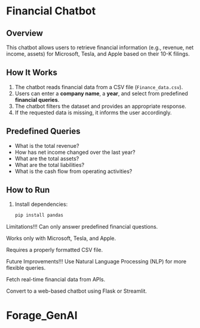 # Financial Chatbot

## Overview
This chatbot allows users to retrieve financial information (e.g., revenue, net income, assets) for Microsoft, Tesla, and Apple based on their 10-K filings. 

## How It Works
1. The chatbot reads financial data from a CSV file (`Finance_data.csv`).
2. Users can enter a **company name**, a **year**, and select from predefined **financial queries**.
3. The chatbot filters the dataset and provides an appropriate response.
4. If the requested data is missing, it informs the user accordingly.

## Predefined Queries
- What is the total revenue?
- How has net income changed over the last year?
- What are the total assets?
- What are the total liabilities?
- What is the cash flow from operating activities?

## How to Run
1. Install dependencies:
   ```bash
   pip install pandas

Limitations!!!
Can only answer predefined financial questions.

Works only with Microsoft, Tesla, and Apple.

Requires a properly formatted CSV file.

Future Improvements!!!
Use Natural Language Processing (NLP) for more flexible queries.

Fetch real-time financial data from APIs.

Convert to a web-based chatbot using Flask or Streamlit.

# Forage_GenAI
